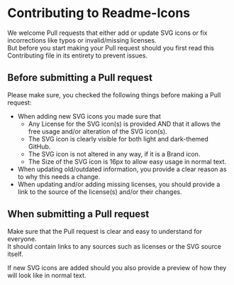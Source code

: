 # Contributing to Readme-Icons

We welcome Pull requests that either add or update SVG icons or fix incorrections like typos or invalid/missing licenses.  
But before you start making your Pull request should you first read this Contributing file in its entirety to prevent issues.

## Before submitting a Pull request

Please make sure, you checked the following things before making a Pull request:

- When adding new SVG icons you made sure that
  - Any License for the SVG icon(s) is provided AND that it allows the free usage and/or alteration of the SVG icon(s).
  - The SVG icon is clearly visible for both light and dark-themed GitHub.
  - The SVG icon is not altered in any way, if it is a Brand icon.
  - The Size of the SVG icon is 16px to allow easy usage in normal text.
- When updating old/outdated information, you provide a clear reason as to why this needs a change.
- When updating and/or adding missing licenses, you should provide a link to the source of the license(s) and/or their changes.

## When submitting a Pull request

Make sure that the Pull request is clear and easy to understand for everyone.  
It should contain links to any sources such as licenses or the SVG source itself.

If new SVG icons are added should you also provide a preview of how they will look like in normal text.
